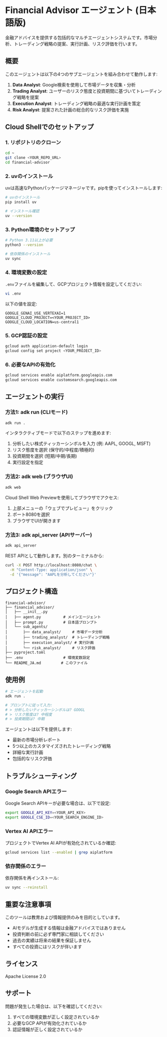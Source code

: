 # Financial Advisor エージェント (日本語版)

金融アドバイスを提供する包括的なマルチエージェントシステムです。市場分析、トレーディング戦略の提案、実行計画、リスク評価を行います。

## 概要

このエージェントは以下の4つのサブエージェントを組み合わせて動作します:

1. **Data Analyst**: Google検索を使用して市場データを収集・分析
2. **Trading Analyst**: ユーザーのリスク態度と投資期間に基づいてトレーディング戦略を提案
3. **Execution Analyst**: トレーディング戦略の最適な実行計画を策定
4. **Risk Analyst**: 提案された計画の総合的なリスク評価を実施

## Cloud Shellでのセットアップ

### 1. リポジトリのクローン

```bash
cd ~
git clone <YOUR_REPO_URL>
cd financial-advisor
```

### 2. uvのインストール

uvは高速なPythonパッケージマネージャです。pipを使ってインストールします:

```bash
# uvのインストール
pip install uv

# インストール確認
uv --version
```

### 3. Python環境のセットアップ

```bash
# Python 3.11以上が必要
python3 --version

# 依存関係のインストール
uv sync
```

### 4. 環境変数の設定

`.env`ファイルを編集して、GCPプロジェクト情報を設定してください:

```bash
vi .env
```

以下の値を設定:
```
GOOGLE_GENAI_USE_VERTEXAI=1
GOOGLE_CLOUD_PROJECT=<YOUR_PROJECT_ID>
GOOGLE_CLOUD_LOCATION=us-central1
```

### 5. GCP認証の設定

```bash
gcloud auth application-default login
gcloud config set project <YOUR_PROJECT_ID>
```

### 6. 必要なAPIの有効化

```bash
gcloud services enable aiplatform.googleapis.com
gcloud services enable customsearch.googleapis.com
```

## エージェントの実行

### 方法1: adk run (CLIモード)

```bash
adk run .
```

インタラクティブモードで以下のステップを進めます:
1. 分析したい株式ティッカーシンボルを入力 (例: AAPL, GOOGL, MSFT)
2. リスク態度を選択 (保守的/中程度/積極的)
3. 投資期間を選択 (短期/中期/長期)
4. 実行設定を指定

### 方法2: adk web (ブラウザUI)

```bash
adk web
```

Cloud Shell Web Previewを使用してブラウザでアクセス:
1. 上部メニューの「ウェブでプレビュー」をクリック
2. ポート8080を選択
3. ブラウザでUIが開きます

### 方法3: adk api_server (APIサーバー)

```bash
adk api_server
```

REST APIとして動作します。別のターミナルから:

```bash
curl -X POST http://localhost:8080/chat \
  -H "Content-Type: application/json" \
  -d '{"message": "AAPLを分析してください"}'
```

## プロジェクト構造

```
financial-advisor/
├── financial_advisor/
│   ├── __init__.py
│   ├── agent.py          # メインエージェント
│   ├── prompt.py         # 日本語プロンプト
│   └── sub_agents/
│       ├── data_analyst/     # 市場データ分析
│       ├── trading_analyst/  # トレーディング戦略
│       ├── execution_analyst/ # 実行計画
│       └── risk_analyst/     # リスク評価
├── pyproject.toml
├── .env                  # 環境変数設定
└── README_JA.md         # このファイル
```

## 使用例

```bash
# エージェントを起動
adk run .

# プロンプトに従って入力:
# > 分析したいティッカーシンボルは? GOOGL
# > リスク態度は? 中程度
# > 投資期間は? 中期
```

エージェントは以下を提供します:
- 最新の市場分析レポート
- 5つ以上のカスタマイズされたトレーディング戦略
- 詳細な実行計画
- 包括的なリスク評価

## トラブルシューティング

### Google Search APIエラー

Google Search APIキーが必要な場合は、以下で設定:

```bash
export GOOGLE_API_KEY=<YOUR_API_KEY>
export GOOGLE_CSE_ID=<YOUR_SEARCH_ENGINE_ID>
```

### Vertex AI APIエラー

プロジェクトでVertex AI APIが有効化されているか確認:

```bash
gcloud services list --enabled | grep aiplatform
```

### 依存関係のエラー

依存関係を再インストール:

```bash
uv sync --reinstall
```

## 重要な注意事項

このツールは教育および情報提供のみを目的としています。
- AIモデルが生成する情報は金融アドバイスではありません
- 投資判断の前に必ず専門家に相談してください
- 過去の実績は将来の結果を保証しません
- すべての投資にはリスクが伴います

## ライセンス

Apache License 2.0

## サポート

問題が発生した場合は、以下を確認してください:
1. すべての環境変数が正しく設定されているか
2. 必要なGCP APIが有効化されているか
3. 認証情報が正しく設定されているか
